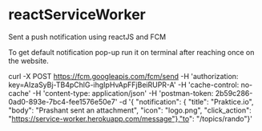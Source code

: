 # reactServiceWorker

Sent a push notification using reactJS and FCM

To get default notification pop-up run it on terminal after reaching once on the website.

curl -X POST https://fcm.googleapis.com/fcm/send -H 'authorization: key=AIzaSyBj-TB4pChlG-ihgIpHvApFFjBeiRUPR-A' -H 'cache-control: no-cache' -H 'content-type: application/json' -H 'postman-token: 2b59c286-0ad0-893e-7bc4-fee1576e50e7' -d '{ "notification": { "title": "Praktice.io", "body": "Prashant sent an attachment", "icon": "logo.png", "click_action": "https://service-worker.herokuapp.com/message"},"to": "/topics/rando"}'
